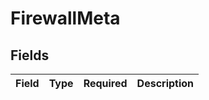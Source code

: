 # FirewallMeta


## Fields

| Field       | Type        | Required    | Description |
| ----------- | ----------- | ----------- | ----------- |